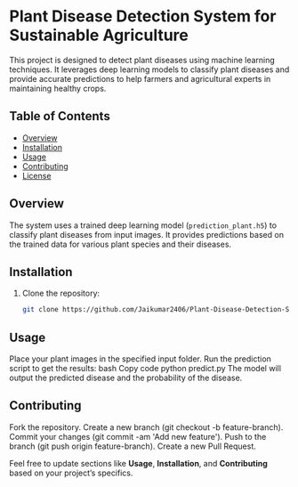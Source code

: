 # Plant Disease Detection System for Sustainable Agriculture

This project is designed to detect plant diseases using machine learning techniques. It leverages deep learning models to classify plant diseases and provide accurate predictions to help farmers and agricultural experts in maintaining healthy crops.

## Table of Contents
- [Overview](#overview)
- [Installation](#installation)
- [Usage](#usage)
- [Contributing](#contributing)
- [License](#license)

## Overview

The system uses a trained deep learning model (`prediction_plant.h5`) to classify plant diseases from input images. It provides predictions based on the trained data for various plant species and their diseases.

## Installation

1. Clone the repository:
   ```bash
   git clone https://github.com/Jaikumar2406/Plant-Disease-Detection-System-for-Sustainable-Agriculture.git
## Usage
Place your plant images in the specified input folder.
Run the prediction script to get the results:
bash
Copy code
python predict.py
The model will output the predicted disease and the probability of the disease.

## Contributing
Fork the repository.
Create a new branch (git checkout -b feature-branch).
Commit your changes (git commit -am 'Add new feature').
Push to the branch (git push origin feature-branch).
Create a new Pull Request.

Feel free to update sections like **Usage**, **Installation**, and **Contributing** based on your project’s specifics.
